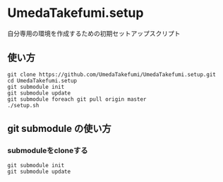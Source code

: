 UmedaTakefumi.setup
===================

自分専用の環境を作成するための初期セットアップスクリプト

## 使い方

```
git clone https://github.com/UmedaTakefumi/UmedaTakefumi.setup.git
cd UmedaTakefumi.setup
git submodule init
git submodule update
git submodule foreach git pull origin master
./setup.sh
```


## git submodule の使い方

### submoduleをcloneする

```
git submodule init
git submodule update
```




